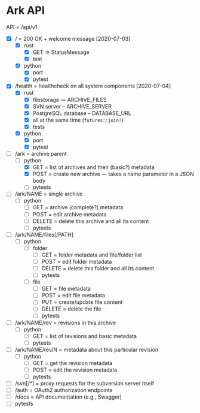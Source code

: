 # Ark API

API = /api/v1

* [x] / = 200 OK + welcome message [2020-07-03]
    * [x] rust
        * [x] GET => StatusMessage
        * [x] test
    * [x] python
        * [x] port
        * [x] pytest
* [x] /health = healthcheck on all system components [2020-07-04]
    * [x] rust
        * [x] filestorage — ARCHIVE_FILES
        * [x] SVN server – ARCHIVE_SERVER
        * [x] PostgreSQL database – DATABASE_URL
        * [x] all at the same time (`futures::join!`)
        * [x] tests
    * [x] python
        * [x] port
        * [x] pytest
* [ ] /ark = archive parent
    * [ ] python
        * [x] GET = list of archives and their (basic?) metadata
        * [x] POST = create new archive — takes a name parameter in a JSON body
        * [ ] pytests
* [ ] /ark/NAME = single archive
    * [ ] python
        * [ ] GET = archive (complete?) metadata
        * [ ] POST = edit archive metadata
        * [ ] DELETE = delete this archive and all its content
        * [ ] pytests
* [ ] /ark/NAME/files[/PATH]
    * [ ] python
        * [ ] folder 
            * [ ] GET = folder metadata and file/folder list
            * [ ] POST = edit folder metadata
            * [ ] DELETE = delete this folder and all its content
            * [ ] pytests
        * [ ] file 
            * [ ] GET = file metadata
            * [ ] POST = edit file metadata
            * [ ] PUT = create/update file content
            * [ ] DELETE = delete the file
            * [ ] pytests
* [ ] /ark/NAME/rev = revisions in this archive
    * [ ] python
        * [ ] GET = list of revisions and basic metadata
        * [ ] pytests
* [ ] /ark/NAME/rev/N = metadata about this particular revision
    * [ ] python
        * [ ] GET = get the revision metadata
        * [ ] POST = edit the revision metadata
        * [ ] pytests
* [ ] /svn[/*] = proxy requests for the subversion server itself
* [ ] /auth = OAuth2 authorization endpoints
* [ ] /docs = API documentation (e.g., Swagger)
* [ ] pytests
